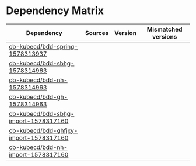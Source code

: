 # Dependency Matrix

Dependency | Sources | Version | Mismatched versions
---------- | ------- | ------- | -------------------
[cb-kubecd/bdd-spring-1578313937](https://github.com/cb-kubecd/bdd-spring-1578313937.git) |  | []() | 
[cb-kubecd/bdd-sbhg-1578314963](https://github.com/cb-kubecd/bdd-sbhg-1578314963.git) |  | []() | 
[cb-kubecd/bdd-nh-1578314963](https://github.com/cb-kubecd/bdd-nh-1578314963.git) |  | []() | 
[cb-kubecd/bdd-gh-1578314963](https://github.com/cb-kubecd/bdd-gh-1578314963.git) |  | []() | 
[cb-kubecd/bdd-sbhg-import-1578317160](https://github.com/cb-kubecd/bdd-sbhg-import-1578317160.git) |  | []() | 
[cb-kubecd/bdd-ghfjxy-import-1578317160](https://github.com/cb-kubecd/bdd-ghfjxy-import-1578317160.git) |  | []() | 
[cb-kubecd/bdd-nh-import-1578317160](https://github.com/cb-kubecd/bdd-nh-import-1578317160.git) |  | []() | 
